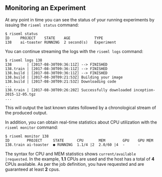## Monitoring an Experiment

At any point in time you can see the status of your running experiments by issuing the `riseml status` command:

```
$ riseml status
ID     PROJECT    STATE    AGE           TYPE
138    ai-toaster RUNNING  2 second(s)   Experiment
```

You can continue streaming the logs with the `riseml logs` command:

```
$ riseml logs 138
138       | [2017-08-30T09:36:11Z] --> FINISHED
138.train | [2017-08-30T09:36:11Z] --> FINISHED
138.build | [2017-08-30T09:36:11Z] --> FINISHED
138.build | [2017-08-30T09:21:53Z] Building your image
138.build | [2017-08-30T09:21:53Z] Downloading code
...
138.train | [2017-08-30T09:26:20Z] Successfully downloaded inception-2015-12-05.tgz
...
```
This will output the last known states followed by a chronological stream of the produced output.

In addition, you can obtain real-time statistics about CPU utilization with the `riseml monitor` command:

```
$ riseml monitor 138
ID        PROJECT     STATE      CPU       MEM        GPU    GPU MEM
138.train ai-toaster  ● RUNNING  1.1/4 |2  2.0/60 |4  -      -
```

The syntax for CPU and MEM statistics shows `current/available |requested`.
In the example, **1.1** CPUs are used and the host has a total of **4** CPUs available.
As per the job definition, you have requested and are guaranteed at least **2** cpus.
